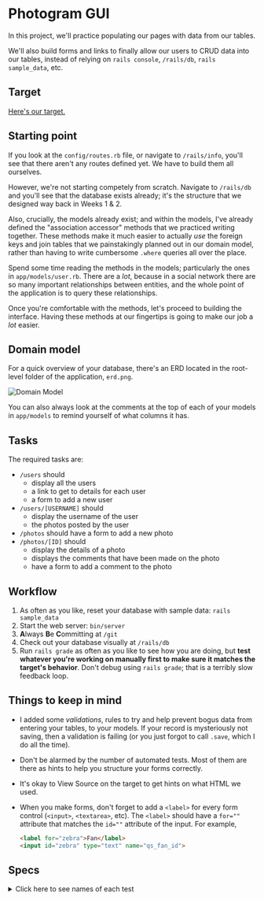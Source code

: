 # Photogram GUI

In this project, we'll practice populating our pages with data from our tables.

We'll also build forms and links to finally allow our users to CRUD data into our tables, instead of relying on `rails console`, `/rails/db`, `rails sample_data`, etc.

## Target

[Here's our target.](https://photogram-gui.matchthetarget.com/)

## Starting point

If you look at the `config/routes.rb` file, or navigate to `/rails/info`, you'll see that there aren't any routes defined yet. We have to build them all ourselves.

However, we're not starting competely from scratch. Navigate to `/rails/db` and you'll see that the database exists already; it's the structure that we designed way back in Weeks 1 & 2.

Also, crucially, the models already exist; and within the models, I've already defined the "association accessor" methods that we practiced writing together. These methods make it much easier to actually _use_ the foreign keys and join tables that we painstakingly planned out in our domain model, rather than having to write cumbersome `.where` queries all over the place.

Spend some time reading the methods in the models; particularly the ones in `app/models/user.rb`. There are a _lot_, because in a social network there are so many important relationships between entities, and the whole point of the application is to query these relationships.

Once you're comfortable with the methods, let's proceed to building the interface. Having these methods at our fingertips is going to make our job a _lot_ easier.

## Domain model

For a quick overview of your database, there's an ERD located in the root-level folder of the application, `erd.png`.

![Domain Model](erd.png?raw=true "Domain Model")

You can also always look at the comments at the top of each of your models in `app/models` to remind yourself of what columns it has.

## Tasks

The required tasks are:

 - `/users` should
    - display all the users
    - a link to get to details for each user
    - a form to add a new user
 - `/users/[USERNAME]` should
    - display the username of the user
    - the photos posted by the user
 - `/photos` should have a form to add a new photo
 - `/photos/[ID]` should
    - display the details of a photo
    - displays the comments that have been made on the photo
    - have a form to add a comment to the photo

## Workflow

 1. As often as you like, reset your database with sample data: `rails sample_data`
 2. Start the web server: `bin/server`
 3. **A**lways **B**e **C**ommitting at `/git`
 4. Check out your database visually at `/rails/db`
 5. Run `rails grade` as often as you like to see how you are doing, but **test whatever you're working on manually first to make sure it matches the target's behavior**. Don't debug using `rails grade`; that is a terribly slow feedback loop.

## Things to keep in mind

  - I added some _validations_, rules to try and help prevent bogus data from entering your tables, to your models. If your record is mysteriously not saving, then a validation is failing (or you just forgot to call `.save`, which I do all the time).
 - Don't be alarmed by the number of automated tests. Most of them are there as hints to help you structure your forms correctly.
 - It's okay to View Source on the target to get hints on what HTML we used.
 - When you make forms, don't forget to add a `<label>` for every form control (`<input>`, `<textarea>`, etc). The `<label>` should have a `for=""` attribute that matches the `id=""` attribute of the input. For example,

    ```html
    <label for="zebra">Fan</label>
    <input id="zebra" type="text" name="qs_fan_id">
    ```

## Specs
<details>
  <summary>Click here to see names of each test</summary>

<li>/users has a functional Route Controller Action View </li>

<li>Home page is the same page as the /users page </li>

<li>/users displays each User record in a tr html element </li>

<li>/users displays a link to each User's details page </li>

<li>/users has one form to add a new User </li>

<li>/users has a label with the text 'Username' </li>

<li>/users has a button with the text 'Add user' </li>

<li>/users displays the usernames of all users </li>

<li>/users Add user form creates a user record when the form is submitted </li>

<li>/users Add user form saves the username when submitted </li>

<li>/users Add user form redirects to /users/[USERNAME] page when submitted </li>

<li>/users/[username] has a functional Route Controller Action View </li>

<li>/users/[username] displays the username of the user </li>

<li>/users/[username] has a label for 'Username', with text: 'Username' </li>

<li>/users/[username] has a button with text, 'Update user' </li>

<li>/users/[username] has username prepopulated in an input element </li>

<li>/users/[USERNAME] displays the photos images posted by the user and the captions of those photos </li>

<li>/users/[USERNAME] Update user form updates username when submitted </li>

<li>/users/[USERNAME] Update user form redirects to /users/[USERNAME] page </li>

<li>/photos has a functional Route Controller Action View </li>

<li>/photos has a form </li>

<li>/photos has a label for 'Image' with text: 'Image' </li>

<li>/photos has two input elements (one for image and owner id) </li>

<li>/photos has a label with text 'Caption' </li>

<li>/photos has one textarea element (for Caption) </li>

<li>/photos has a button with text 'Add photo' </li>

<li>/photos creates a Photo when 'Add photo' form is submitted </li>

<li>/photos saves the caption when 'Add photo' form is submitted </li>

<li>/photos saves the image URL when 'Add photo' form is submitted </li>

<li>/photos 'Add photo' form redirects to /photos/[PHOTO ID] when submitted </li>

<li>/photos/[ID] displays the caption of the photo </li>

<li>/photos/[ID] displays the username of the poster of the photo </li>

<li>/photos/[ID] displays the comments that have been made on the photo </li>

<li>/photos/[ID] displays the usernames of the commenters of the photo </li>

<li>/delete_photo/[PHOTO ID] removes a record from the Photo table </li>

<li>/delete_photo/[PHOTO ID] redirects to /photos </li>

<li>/photos/[ID] has at least one form </li>

<li>/photos/[ID] has all required forms (Edit Photo and New Comment) </li>

<li>/photos/[ID] has a label with text 'Image' </li>

<li>/photos/[ID] has a label with text 'Caption' </li>

<li>/photos/[ID] has two textareas (for caption and comment) </li>

<li>/photos/[ID] has a button with text 'Update photo' </li>

<li>/photos/[ID] 'Update photo' form has image url prepopulated in an input element </li>

<li>/photos/[ID] 'Update photo' form has caption prepopulated in a textarea element </li>

<li>/photos/[ID] 'Update photo' form updates caption when submitted </li>

<li>/photos/[ID] 'Update photo' form updates the Photo's image column when submitted </li>

<li>/photos/[ID] 'Update photo' form redirects to the photo's details page when updating photo </li>

<li>/photos/[ID] — Add comment form has a label with text 'Author ID' </li>

<li>/photos/[ID] — Add comment form has a label with text 'Comment' </li>

<li>/photos/[ID] — Add comment form has a textarea for the comment </li>

<li>/photos/[ID] — Add comment form has a button with text 'Add comment' </li>

<li>/photos/[ID] — Add comment form creates a new comment record when submitted </li>

<li>/photos/[ID] — Add comment form redirects to /photos/[ID] when creating new comment </li>

</details>
